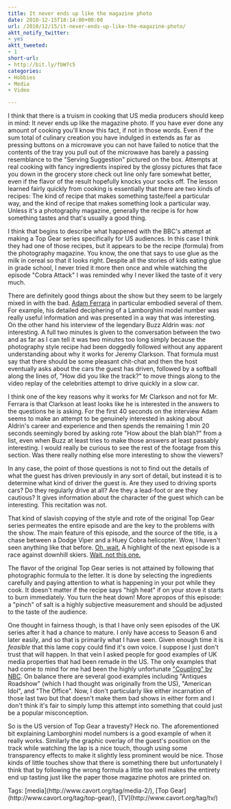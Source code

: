 ```yaml
---
title: It never ends up like the magazine photo
date: 2010-12-15T18:14:00+00:00
url: /2010/12/15/it-never-ends-up-like-the-magazine-photo/
aktt_notify_twitter:
- yes
aktt_tweeted:
- 1
short-url:
- http://bit.ly/fbW7c5
categories:
- Hobbies
- Media
- Video

---
```

<div class='microid-mailto+http:sha1:c39f1f74545462f2232be262218b78d78f34b465'>

I think that there is a truism in cooking that US media producers should keep in mind: It never ends up like the magazine photo. If you have ever done any amount of cooking you'll know this fact, if not in those words. Even if the sum total of culinary creation you have indulged in extends as far as pressing buttons on a microwave you can not have failed to notice that the contents of the tray you pull out of the microwave has barely a passing resemblance to the "Serving Suggestion" pictured on the box. Attempts at real cooking with fancy ingredients inspired by the glossy pictures that face you down in the grocery store check out line only fare somewhat better, even if the flavor of the result hopefully knocks your socks off. The lesson learned fairly quickly from cooking is essentially that there are two kinds of recipes: The kind of recipe that makes something taste/feel a particular way, and the kind of recipe that makes something look a particular way. Unless it's a photography magazine, generally the recipe is for how something tastes and that's usually a good thing.

I think that begins to describe what happened with the BBC's attempt at making a Top Gear series specifically for US audiences. In this case I think they had one of those recipes, but it appears to be the recipe (formula) from the photography magazine. You know, the one that says to use glue as the milk in cereal so that it looks right. Despite all the stories of kids eating glue in grade school, I never tried it more then once and while watching the episode "Cobra Attack" I was reminded why I never liked the taste of it very much.

There are definitely good things about the show but they seem to be largely mixed in with the bad. [Adam Ferrara](http://www.adamferrara.com/) in particular embodied several of them. For example, his detailed deciphering of a Lamborghini model number was really useful information and was presented in a way that was interesting. On the other hand his interview of the legendary Buzz Aldrin was: <em>not</em> interesting. A full two minutes is given to the conversation between the two and as far as I can tell it was two minutes too long simply because the photography style recipe had been doggedly followed without any apparent understanding about why it works for Jeremy Clarkson. That formula must say that there should be some pleasant chit-chat and then the host eventually asks about the cars the guest has driven, followed by a softball along the lines of, "How did you like the track?" to move things along to the video replay of the celebrities attempt to drive quickly in a slow car.

I think one of the key reasons why it works for Mr Clarkson and not for Mr. Ferrara is that Clarkson at least looks like he is interested in the answers to the questions he is asking. For the first 40 seconds on the interview Adam seems to make an attempt to be genuinely interested in asking about Aldrin's career and experience and then spends the remaining 1 min 20 seconds seemingly bored by asking rote "How about the blah blah?" from a list, even when Buzz at least tries to make those answers at least passably interesting. I would really be curious to see the rest of the footage from this section. Was there really nothing else more interesting to show the viewers?

In any case, the point of those questions is not to find out the details of what the guest has driven previously in any sort of detail, but instead it is to determine what kind of driver the guest is. Are they used to driving sports cars? Do they regularly drive at all? Are they a lead-foot or are they cautious? It gives information about the character of the guest which can be interesting. This recitation was not.

That kind of slavish copying of the style and rote of the original Top Gear series permeates the entire episode and are the key to the problems with the show. The main feature of this episode, and the source of the title, is a chase between a Dodge Viper and a Huey Cobra helicopter. Wow, I haven't seen anything like that before. [Oh, wait.](http://www.youtube.com/watch?v=hCC7LrHu7cw) A highlight of the next episode is a race against downhill skiers. [Wait, not this one.](http://www.youtube.com/watch?v=oaJlZFKYNrE)

The flavor of the original Top Gear series is not attained by following that photographic formula to the letter. It is done by selecting the ingredients carefully and paying attention to what is happening in your pot while they cook. It doesn't matter if the recipe says "high heat" if on your stove it starts to burn immediately. You turn the heat down! More apropos of this episode: a "pinch" of salt is a highly subjective measurement and should be adjusted to the taste of the audience.

One thought in fairness though, is that I have only seen episodes of the UK series after it had a chance to mature. I only have access to Season 6 and later easily, and so that is primarily what I have seen. Given enough time it is <em>feasible</em> that this lame copy could find it's own voice. I suppose I just don't trust that will happen. In that vein I asked people for good examples of UK media properties that had been remade in the US. The only examples that had come to mind for me had been the highly unfortunate ["Coupling" by NBC](http://en.wikipedia.org/wiki/Coupling_(U.S._TV_series)). On balance there are several good examples including "Antiques Roadshow" (which I had thought was originally from the US), "American Idol", and "The Office". Now, I don't particularly like either incarnation of those last two but that doesn't make them bad shows in either form and I don't think it's fair to simply lump this attempt into something that could just be a popular misconception.

So is the US version of Top Gear a travesty? Heck no. The aforementioned bit explaining Lamborghini model numbers is a good example of when it really works. Similarly the graphic overlay of the guest's position on the track while watching the lap is a nice touch, though using some transparency effects to make it slightly less prominent would be nice. Those kinds of little touches show that there is something there but unfortunately I think that by following the wrong formula a little too well makes the entirety end up tasting just like the paper those magazine photos are printed on.

</div>

<div class="st-post-tags">
Tags: [media](http://www.cavort.org/tag/media-2/), [Top Gear](http://www.cavort.org/tag/top-gear/), [TV](http://www.cavort.org/tag/tv/)<br />
</div>